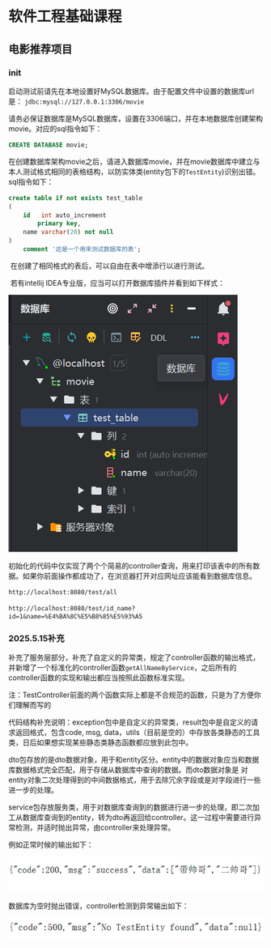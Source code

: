 # 软件工程基础课程
## 电影推荐项目
### init
​		启动测试前请先在本地设置好MySQL数据库。由于配置文件中设置的数据库url是：
`jdbc:mysql://127.0.0.1:3306/movie`

​		请务必保证数据库是MySQL数据库，设置在3306端口，并在本地数据库创建架构movie。对应的sql指令如下：

```sql
CREATE DATABASE movie;
```

​		在创建数据库架构movie之后，请进入数据库movie，并在movie数据库中建立与本人测试格式相同的表格结构，以防实体类(entity包下的`TestEntity`)识别出错。sql指令如下：

```sql
create table if not exists test_table
(
    id   int auto_increment
        primary key,
    name varchar(20) not null
)
    comment '这是一个用来测试数据库的表';
```

​		在创建了相同格式的表后，可以自由在表中增添行以进行测试。

​		若有intellij IDEA专业版，应当可以打开数据库插件并看到如下样式：

![image-20250512215426902](assets/image-20250512215426902.png)

​		初始化的代码中仅实现了两个个简易的controller查询，用来打印该表中的所有数据。如果你前面操作都成功了，在浏览器打开对应网址应该能看到数据库信息。

```http
http://localhost:8080/test/all

http://localhost:8080/test/id_name?id=1&name=%E4%BA%8C%E5%B8%85%E5%93%A5
```



### 2025.5.15补充

​		补充了服务层部分，补充了自定义的异常类，规定了controller函数的输出格式，并新增了一个标准化的controller函数`getAllNameByService`，之后所有的controller函数的实现和输出都应当按照此函数标准实现。

​		注：TestController前面的两个函数实际上都是不合规范的函数，只是为了方便你们理解而写的

​		代码结构补充说明：exception包中是自定义的异常类，result包中是自定义的请求返回格式，包含code, msg, data，utils（目前是空的）中存放各类静态的工具类，日后如果想实现某些静态类静态函数都应放到此包中。

​		dto包存放的是dto数据对象，用于和entity区分。entity中的数据对象应当和数据库数据格式完全匹配，用于存储从数据库中查询的数据。而dto数据对象是 对entity对象二次处理得到的中间数据格式，用于去除冗余字段或是对字段进行一些进一步的处理。

​		service包存放服务类，用于对数据库查询到的数据进行进一步的处理，即二次加工从数据库查询到的entity，转为dto再返回给controller。这一过程中需要进行异常检测，并适时抛出异常，由controller来处理异常。

例如正常时候的输出如下：

![image-20250515173155914](assets/image-20250515173155914.png)

数据库为空时抛出错误，controller检测到异常输出如下：

![image-20250515174048735](assets/image-20250515174048735.png)
